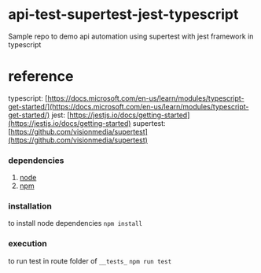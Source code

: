 # api-test-supertest-jest-typescript

Sample repo to demo api automation using supertest with jest framework in typescript

# reference

typescript: [https://docs.microsoft.com/en-us/learn/modules/typescript-get-started/](https://docs.microsoft.com/en-us/learn/modules/typescript-get-started/)
jest: [https://jestjs.io/docs/getting-started](https://jestjs.io/docs/getting-started)
supertest: [https://github.com/visionmedia/supertest](https://github.com/visionmedia/supertest)

### dependencies

1. [node](https://nodejs.org/en/)
2. [npm](https://www.npmjs.com/)

### installation

to install node dependencies
`npm install`

### execution

to run test in route folder of `__tests_`
`npm run test`
